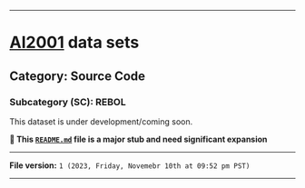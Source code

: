 
***

# [AI2001](https://github.com/seanpm2001/AI2001/) data sets

## Category: Source Code

### Subcategory (SC): REBOL

This dataset is under development/coming soon.

**🌱️ This [`README.md`](/README.md) file is a major stub and need significant expansion**

***

**File version:** `1 (2023, Friday, Novemebr 10th at 09:52 pm PST)`

***
